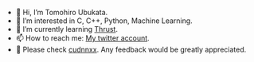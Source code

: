 - 👋 Hi, I’m Tomohiro Ubukata.
- 👀 I’m interested in C, C++, Python, Machine Learning.
- 🌱 I’m currently learning [Thrust](https://thrust.github.io/).
- 📫 How to reach me: [My twitter account](https://twitter.com/home).
- 🌟 Please check [cudnnxx](https://github.com/t-ubukata/cudnnxx). Any feedback would be greatly appreciated.

<!---
t-ubukata/t-ubukata is a ✨ special ✨ repository because its `README.md` (this file) appears on your GitHub profile.
You can click the Preview link to take a look at your changes.
--->
